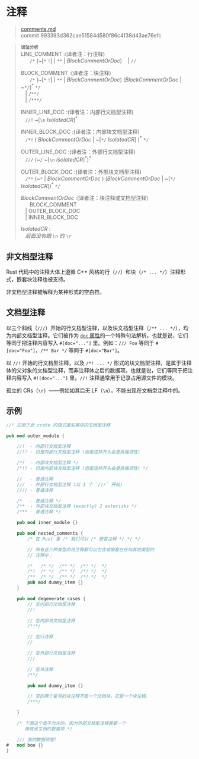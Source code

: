 # 注释

>[comments.md](https://github.com/rust-lang/reference/blob/master/src/comments.md)\
>commit 993393d362cae51584d580f86c4f38d43ae76efc

> **<sup>词法分析</sup>**\
> LINE_COMMENT :(译者注：行注释)\
> &nbsp;&nbsp; &nbsp;&nbsp; `/*` (~\[`*` `!`] | `**` | _BlockCommentOrDoc_)
> &nbsp;&nbsp; | `//`
>
> BLOCK_COMMENT :(译者注：块注释)\
> &nbsp;&nbsp; &nbsp;&nbsp; `/*` (~\[`*` `!`] | `**` | _BlockCommentOrDoc_)
>      (_BlockCommentOrDoc_ | ~`*/`)<sup>\*</sup> `*/`\
> &nbsp;&nbsp; | `/**/`\
> &nbsp;&nbsp; | `/***/` 
>
> INNER_LINE_DOC :(译者注：内部行文档型注释)\
> &nbsp;&nbsp; `//!` ~\[`\n` _IsolatedCR_]<sup>\*</sup>
>
> INNER_BLOCK_DOC :(译者注：内部块文档型注释)\
> &nbsp;&nbsp; `/*!` ( _BlockCommentOrDoc_ | ~\[`*/` _IsolatedCR_] )<sup>\*</sup> `*/`
>
> OUTER_LINE_DOC :(译者注：外部行文档型注释)\
> &nbsp;&nbsp; `///` (~`/` ~\[`\n` _IsolatedCR_]<sup>\*</sup>)<sup>?</sup>
>
> OUTER_BLOCK_DOC :(译者注：外部块文档型注释)\
> &nbsp;&nbsp; `/**` (~`*` | _BlockCommentOrDoc_ )
>              (_BlockCommentOrDoc_ | ~\[`*/` _IsolatedCR_])<sup>\*</sup> `*/`
>
> _BlockCommentOrDoc_ :(译者注：块注释或文档型注释)\
> &nbsp;&nbsp; &nbsp;&nbsp; BLOCK_COMMENT\
> &nbsp;&nbsp; | OUTER_BLOCK_DOC\
> &nbsp;&nbsp; | INNER_BLOCK_DOC
>
> _IsolatedCR_ :\
> &nbsp;&nbsp; _后面没有跟 `\n` 的 `\r`_

## 非文档型注释

Rust 代码中的注释大体上遵循 C++ 风格的行（`//`）和块（`/* ... */`）注释形式，嵌套块注释也被支持。

非文档型注释被解释为某种形式的空白符。

## 文档型注释

以三个斜线（`///`）开始的行文档型注释，以及块文档型注释（`/** ... */`），均为内部文档型注释。它们被作为 [`doc` 属性]的一个特殊句法解析。也就是说，它们等同于把注释内容写入 `#[doc="..."]` 里。例如：`/// Foo` 等同于 `#[doc="Foo"]`，`/** Bar */` 等同于 `#[doc="Bar"]`。

以 `//!` 开始的行文档型注释，以及 `/*! ... */` 形式的块文档型注释，是属于注释体的父对象的文档型注释，而非注释体之后的数据项。也就是说，它们等同于把注释内容写入 `#![doc="..."]` 里。`//!` 注释通常用于记录占用源文件的模块。

孤立的 CRs（`\r`）——例如如其后无 LF（`\n`），不能出现在文档型注释中的。

## 示例

```rust
//! 应用于此 crate 的隐式匿名模块的文档型注释

pub mod outer_module {

    //!  - 内部行文档型注释
    //!! - 仍是内部行文档型注释 (但是这样开头会更具强调性)

    /*!  - 内部块文档型注释 */
    /*!! - 仍是内部块文档型注释 (但是这样开头会更具强调性) */

    //   - 普通注释
    ///  - 外部行文档型注释 (以 3 个 `///` 开始)
    //// - 普通注释

    /*   - 普通注释 */
    /**  - 外部块文档型注释 (exactly) 2 asterisks */
    /*** - 普通注释 */

    pub mod inner_module {}

    pub mod nested_comments {
        /* 在 Rust 里 /* 我们可以 /* 嵌套注释 */ */ */

        // 所有这三种类型的块注释都可以包含或嵌套在任何其他类型的
        // 注释中：

        /*   /* */  /** */  /*! */  */
        /*!  /* */  /** */  /*! */  */
        /**  /* */  /** */  /*! */  */
        pub mod dummy_item {}
    }

    pub mod degenerate_cases {
        // 空内部行文档型注释
        //!

        // 空内部块文档型注释
        /*!*/

        // 空行注释
        //

        // 空外部行文档型注释
        ///

        // 空块注释
        /**/

        pub mod dummy_item {}

        // 空的两个星号的块注释不是一个文档块，它是一个块注释。
        /***/

    }

    /* 下面这个是不允许的，因为外部文档型注释需要一个
       接收该文档的数据项 */

    /// 我的数据项呢?
#   mod boo {}
}
```

[`doc` 属性]: https://doc.rust-lang.org/rustdoc/the-doc-attribute.html
<!-- 2020-10-16 -->
